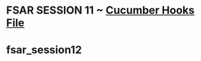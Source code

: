 # FSAR SESSION 11 ~ [Cucumber Hooks File](https://fullstackautomationwithruby.com/Cucumber-Hooks-File)
# fsar_session12
